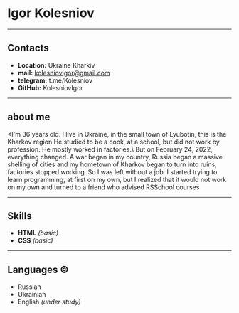 # Igor Kolesniov

***

## Contacts

* **Location:** Ukraine Kharkiv
* **mail:** kolesniovigor@gmail.com
* **telegram:** t.me/Kolesniov
* **GitHub:** KolesniovIgor

***

## about me 

<I'm 36 years old. I live in Ukraine, in the small town of Lyubotin, this is the Kharkov region.He studied to be a cook, at a school, but did not work by profession. He mostly worked in factories.\ But on February 24, 2022, everything changed. A war began in my country, Russia began a massive shelling of cities and my hometown of Kharkov began to turn into ruins, factories stopped working. So I was left without a job. I started trying to learn programming, at first on my own, but I realized that it would not work on my own and turned to a friend who advised RSSchool courses

***

## Skills

* **HTML** *(basic)*
* **CSS** *(basic)*

***

## Languages &#169;

* Russian
* Ukrainian
* English *(under study)*
